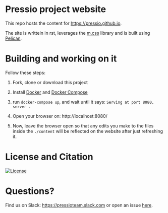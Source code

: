 # Pressio project website

This repo hosts the content for https://pressio.github.io.

The site is writtein in rst, leverages the [m.css](https://mcss.mosra.cz/) library and is built using [Pelican](https://docs.getpelican.com/en/latest/#).

# Building and working on it

Follow these steps:

1. Fork, clone or download this project

2. Install [Docker](https://www.docker.com/) and [Docker Compose](https://docs.docker.com/compose/install/)

3. run `docker-compose up`, and wait until it says: `Serving at port 8080, server .`

4. Open your browser on: http://localhost:8080/

5. Now, leave the browser open so that any edits you make to the files inside the `./content` will be reflected on the website after just refreshing it.

<!-- - Needs python 3.7

- Install pelican (MUST BE 4.2)
`pip install pelican==4.2`

- cd Pressio.github.io

- Build it with: `pelican -o docs/ -s pelicanconf.py`

  * It should say at the end: ``Done: Processed 0 articles...``

  * Disregard errors related to date.

- Start the webserver for it: `pelican -Dlr`
- View it on your local browser: http://localhost:8080/
 -->


# License and Citation
[![License](https://img.shields.io/badge/License-BSD%203--Clause-blue.svg)](https://opensource.org/licenses/BSD-3-Clause)

# Questions?
Find us on Slack: https://pressioteam.slack.com or open an issue [here](https://github.com/Pressio/Pressio.github.io/issues).
